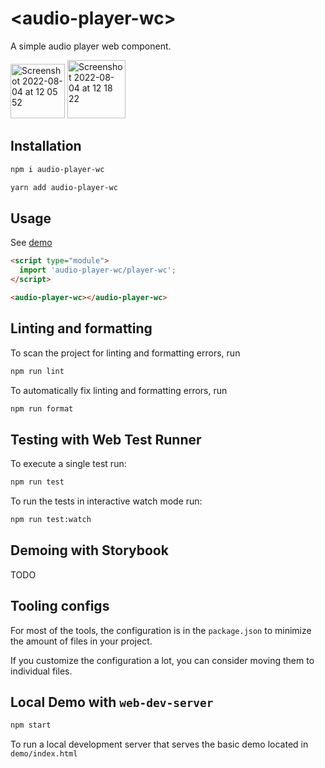 # \<audio-player-wc>

A simple audio player web component.

<img width="87" alt="Screenshot 2022-08-04 at 12 05 52" src="https://user-images.githubusercontent.com/2929988/182858609-dabb3754-e777-478c-94e5-e9917172a0bf.png">
<img width="93" alt="Screenshot 2022-08-04 at 12 18 22" src="https://user-images.githubusercontent.com/2929988/182858653-581268fd-303a-4758-866b-75a84ad6c378.png">


## Installation

```bash
npm i audio-player-wc

yarn add audio-player-wc
```

## Usage
See [demo](./demo/index.html)

```html
<script type="module">
  import 'audio-player-wc/player-wc';
</script>

<audio-player-wc></audio-player-wc>
```

## Linting and formatting

To scan the project for linting and formatting errors, run

```bash
npm run lint
```

To automatically fix linting and formatting errors, run

```bash
npm run format
```

## Testing with Web Test Runner

To execute a single test run:

```bash
npm run test
```

To run the tests in interactive watch mode run:

```bash
npm run test:watch
```

## Demoing with Storybook

TODO


## Tooling configs

For most of the tools, the configuration is in the `package.json` to minimize the amount of files in your project.

If you customize the configuration a lot, you can consider moving them to individual files.

## Local Demo with `web-dev-server`

```bash
npm start
```

To run a local development server that serves the basic demo located in `demo/index.html`

